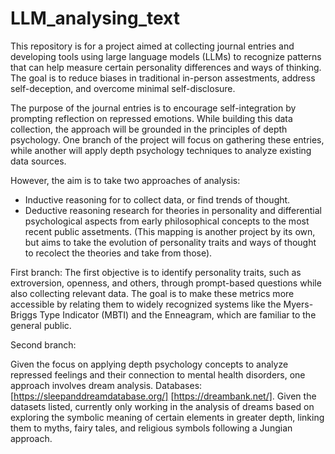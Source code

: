 # LLM_analysing_text

This repository is for a project aimed at collecting journal entries and developing tools using large language models (LLMs) to recognize patterns that can help measure certain personality differences and ways of thinking. The goal is to reduce biases in traditional in-person assestments, address self-deception, and overcome minimal self-disclosure.

The purpose of the journal entries is to encourage self-integration by prompting reflection on repressed emotions. While building this data collection, the approach will be grounded in the principles of depth psychology. One branch of the project will focus on gathering these entries, while another will apply depth psychology techniques to analyze existing data sources. 

However, the aim is to take two approaches of analysis: 
- Inductive reasoning for to collect data, or find trends of thought.
- Deductive reasoning research for theories in personality and differential psychological aspects from early philosophical concepts to the most recent public assetments. (This mapping is another project by its own, but aims to take the evolution of personality traits and ways of thought to recolect the theories and take from those).


First branch: 
The first objective is to identify personality traits, such as extroversion, openness, and others, through prompt-based questions while also collecting relevant data. The goal is to make these metrics more accessible by relating them to widely recognized systems like the Myers-Briggs Type Indicator (MBTI) and the Enneagram, which are familiar to the general public.



Second branch: 

Given the focus on applying depth psychology concepts to analyze repressed feelings and their connection to mental health disorders, one approach involves dream analysis. Databases:  [https://sleepanddreamdatabase.org/] [https://dreambank.net/].
Given the datasets listed, currently only working in the analysis of dreams based on exploring the symbolic meaning of certain elements in greater depth, linking them to myths, fairy tales, and religious symbols following a Jungian approach.
 
